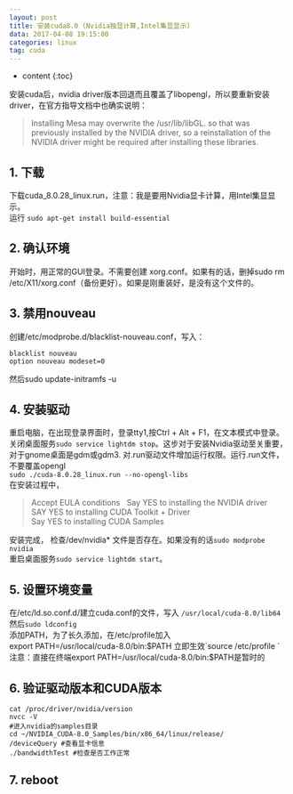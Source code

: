 ```yaml
---
layout: post
title: 安装cuda8.0 (Nvidia独显计算,Intel集显显示)
data: 2017-04-08 19:15:00
categories: linux
tag: cuda
---
```


* content
{:toc}



安装cuda后，nvidia driver版本回退而且覆盖了libopengl，所以要重新安装driver，在官方指导文档中也确实说明：

>Installing Mesa may overwrite the /usr/lib/libGL. so that was previously installed by the NVIDIA driver, so a reinstallation of the NVIDIA driver might be required after installing these libraries.



## 1. 下载
下载cuda_8.0.28_linux.run，注意：我是要用Nvidia显卡计算，用Intel集显显示。  
运行 `sudo apt-get install build-essential`
## 2. 确认环境
开始时，用正常的GUI登录。不需要创建 xorg.conf。如果有的话，删掉sudo rm /etc/X11/xorg.conf（备份更好）。如果是刚重装好，是没有这个文件的。
## 3. 禁用nouveau
创建/etc/modprobe.d/blacklist-nouveau.conf，写入： 
```
blacklist nouveau 
option nouveau modeset=0 
```

然后sudo update-initramfs -u
## 4. 安装驱动
重启电脑，在出现登录界面时，登录tty1,按Ctrl + Alt + F1，在文本模式中登录。
关闭桌面服务`sudo service lightdm stop`。这步对于安装Nvidia驱动至关重要，对于gnome桌面是gdm或gdm3.
对.run驱动文件增加运行权限。运行.run文件，不要覆盖opengl  
`sudo ./cuda-8.0.28_linux.run --no-opengl-libs`  
在安装过程中， 
>Accept EULA conditions  
Say YES to installing the NVIDIA driver  
SAY YES to installing CUDA Toolkit + Driver  
Say YES to installing CUDA Samples

安装完成， 检查/dev/nvidia* 文件是否存在。如果没有的话`sudo modprobe nvidia`  
重启桌面服务`sudo service lightdm start`。
## 5. 设置环境变量 
在/etc/ld.so.conf.d/建立cuda.conf的文件，写入 
`/usr/local/cuda-8.0/lib64 `  
然后`sudo ldconfig`  
添加PATH，为了长久添加，在/etc/profile加入  
export PATH=/usr/local/cuda-8.0/bin:$PATH  
立即生效`source /etc/profile `  
注意：直接在终端export PATH=/usr/local/cuda-8.0/bin:$PATH是暂时的
## 6. 验证驱动版本和CUDA版本
```
cat /proc/driver/nvidia/version 
nvcc -V
#进入nvidia的samples目录
cd ~/NVIDIA_CUDA-8.0_Samples/bin/x86_64/linux/release/
/deviceQuery #查看显卡信息 
./bandwidthTest #检查是否工作正常 
```

## 7. reboot
